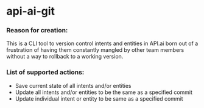 # api-ai-git
### Reason for creation:
This is a CLI tool to version control intents and entities in API.ai born out of a frustration of having them constantly mangled by other team members without a way to rollback to a working version.

### List of supported actions:
* Save current state of all intents and/or entities
* Update all intents and/or entities to be the same as a specified commit
* Update individual intent or entity to be same as a specified commit

